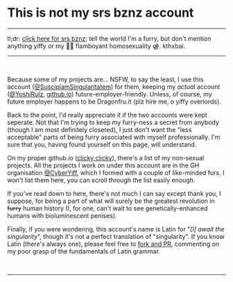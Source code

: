 # This is not my srs bznz account
***

tl;dr: [click here for srs bznz](https://yoshirulz.github.io); tell the world I'm a furry, but don't mention anything yiffy or my 🏳️‍🌈 flamboyant homosexuality ⚣. kthxbai.

***

 

Because some of my projects are... NSFW, to say the least, I use this account ([@SuscipiamSingularitatem](https://github.com/SuscipiamSingularitatem)) for them, keeping my *actual* account ([@YoshiRulz](https://github.com/YoshiRulz), [github.io](https://yoshirulz.github.io)) future-employer-friendly. Unless, of course, my future employer happens to be Dragonfru.it (plz hire me, o yiffy overlords).

Back to the point, I'd really appreciate it if the two accounts were kept seperate. Not that I'm trying to keep my furry-ness a secret from anybody (though I am most definitely closeted), I just don't want the "less acceptable" parts of being furry associated with myself professionally. I'm sure that you, having found yourself on this page, will understand.

On my proper github.io ([clicky clicky](https://yoshirulz.github.io)), there's a list of my non-sexual projects. All the projects I work on under this account are in the GH organisation [@CyberYiff](https://github.com/CyberYiff), which I formed with a couple of like-minded furs. I won't list them here, you can scroll through the list easily enough.

If you've read down to here, there's not much I can say except thank you, I suppose, for being a part of what will surely be the greatest revolution in ~~furry~~ human history (I, for one, can't wait to see genetically-enhanced humans with bioluminescent penises).

Finally, if you were wondering, this account's name is Latin for "*[I] await the singularity*", though it's not a perfect translation of "singularity". If you know Latin (there's always one), please feel free to [fork and PR](https://github.com/SuscipiamSingularitatem/SuscipiamSingularitatem.github.io/pulls), commenting on my poor grasp of the fundamentals of Latin grammar.

 

***
